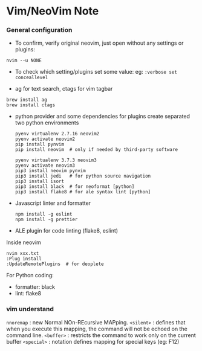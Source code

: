 # Vim/NeoVim Note

### General configuration

* To confirm, verify original neovim, just open without any settings or plugins:
```
nvim --u NONE
```

* To check which setting/plugins set some value:
    eg: `:verbose set conceallevel `

* ag for text search, ctags for vim tagbar

```
brew install ag
brew install ctags
```

* python provider and some dependencies for plugins
    create separated two python environments
    ```
    pyenv virtualenv 2.7.16 neovim2
    pyenv activate neovim2
    pip install pynvim
    pip install neovim  # only if needed by third-party software

    pyenv virtualenv 3.7.3 neovim3
    pyenv activate neovim3
    pip3 install neovim pynvim
    pip3 install jedi   # for python source navigation
    pip3 install isort
    pip3 install black  # for neoformat [python]
    pip3 install flake8 # for ale syntax lint [python]
    ```

* Javascript linter and formatter
    ```
    npm install -g eslint
    npm install -g prettier
    ```
* ALE plugin for code linting (flake8, eslint)

Inside neovim
```
nvim xxx.txt
:Plug install
:UpdateRemotePlugins  # for deoplete
```

For Python coding:
+ formatter: black
+ lint: flake8

### vim understand

`nnoremap` : new Normal NOn-REcursive MAPping.
`<silent>` : defines that when you execute this mapping, the command will not be echoed on the command line.
`<buffer>` : restricts the command to work only on the current buffer
`<special>` : notation defines mapping for special keys (eg: F12)
